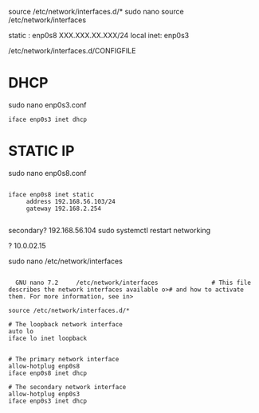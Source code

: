 source /etc/network/interfaces.d/*
sudo nano source /etc/network/interfaces

static : enp0s8  XXX.XXX.XX.XXX/24
local inet: enp0s3




/etc/network/interfaces.d/CONFIGFILE
# DHCP
sudo nano enp0s3.conf
```shell
iface enp0s3 inet dhcp

```
# STATIC IP
sudo nano enp0s8.conf
```shell

iface enp0s8 inet static
     address 192.168.56.103/24
     gateway 192.168.2.254
     
```
 secondary?  192.168.56.104
 sudo systemctl restart networking

? 10.0.02.15

 sudo nano /etc/network/interfaces
```shell

  GNU nano 7.2     /etc/network/interfaces               # This file describes the network interfaces available o># and how to activate them. For more information, see in>

source /etc/network/interfaces.d/*

# The loopback network interface
auto lo
iface lo inet loopback


# The primary network interface
allow-hotplug enp0s8
iface enp0s8 inet dhcp

# The secondary network interface
allow-hotplug enp0s3
iface enp0s3 inet dhcp




```

